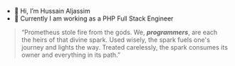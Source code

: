 - 👋 Hi, I’m Hussain Aljassim
- 🌱 Currently I am working as a PHP Full Stack Engineer

> “Prometheus stole fire from the gods. We, ***programmers***, are each the heirs of that divine spark. Used wisely, the spark fuels one's journey and lights the way. Treated carelessly, the spark consumes its owner and everything in its path.”
<!---
Hussain-Aqeel/Hussain-Aqeel is a ✨ special ✨ repository because its `README.md` (this file) appears on your GitHub profile.
You can click the Preview link to take a look at your changes.
--->
